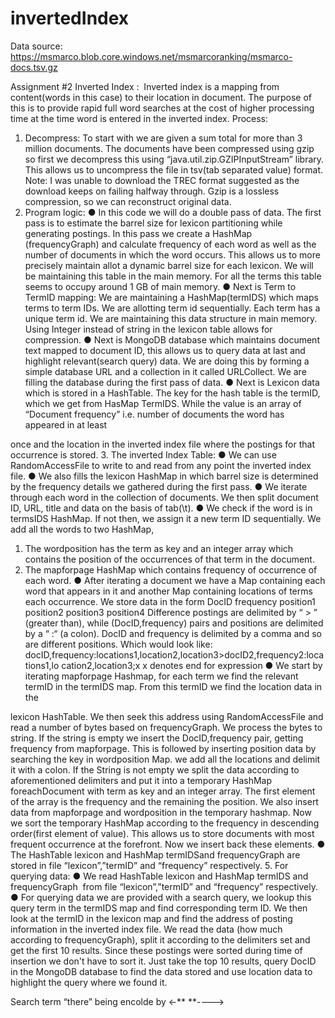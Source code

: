 # invertedIndex

Data source:  https://msmarco.blob.core.windows.net/msmarcoranking/msmarco-docs.tsv.gz



 Assignment #2
Inverted Index : ​ Inverted index is a mapping from content(words in this case) to their location in document. The purpose of this is to provide rapid full word searches at the cost of higher processing time at the time word is entered in the inverted index.
Process:
1. Decompress:​ To start with we are given a sum total for more than 3 million documents. The documents have been compressed using gzip so first we decompress this using “java.util.zip.GZIPInputStream” library. This allows us to uncompress the file in tsv(tab separated value) format. Note: I was unable to download the TREC format suggested as the download keeps on failing halfway through. Gzip is a lossless compression, so we can reconstruct original data.
2. Program logic​:
● In this code we will do a double pass of data. The first pass is to estimate the
barrel size for lexicon partitioning while generating postings. In this pass we create a HashMap (frequencyGraph) and calculate frequency of each word as well as the number of documents in which the word occurs. This allows us to more precisely maintain allot a dynamic barrel size for each lexicon. We will be maintaining this table in the main memory. For all the terms this table seems to occupy around 1 GB of main memory.
● Next is Term to TermID mapping: We are maintaining a HashMap(termIDS) which maps terms to term IDs. We are allotting term id sequentially. Each term has a unique term id. We are maintaining this data structure in main memory. Using Integer instead of string in the lexicon table allows for compression.
● Next is MongoDB database which maintains document text mapped to document ID, this allows us to query data at last and highlight relevant(search query) data. We are doing this by forming a simple database URL and a collection in it called URLCollect. We are filling the database during the first pass of data.
● Next is Lexicon data which is stored in a HashTable. The key for the hash table is the termID, which we get from HasMap TermIDS. While the value is an array of “Document frequency” i.e. number of documents the word has appeared in at least
   
 once and the location in the inverted index file where the postings for that occurrence is stored.
3. The inverted Index Table:
● We can use RandomAccessFile to write to and read from any point the inverted index file.
● We also fills the lexicon HashMap in which barrel size is determined by the frequency details we gathered during the first pass.
● We iterate through each word in the collection of documents. We then split document ID, URL, title and data on the basis of tab(\t).
● We check if the word is in termsIDS HashMap. If not then, we assign it a new term ID sequentially. We add all the words to two HashMap,
1. The wordposition has the term as key and an integer array which contains the position of the occurrences of that term in the document.
2. The mapforpage HashMap which contains frequency of occurrence of each word.
● After iterating a document we have a Map containing each word that appears in it and another Map containing locations of terms each occurrence.
We store data in the form
DocID frequency position1 position2 position3 position4
Difference postings are delimited by​ “ > ” (greater than), ​while (DocID,frequency) pairs and positions are delimited by a ​“ :“ (a colon). ​DocID and frequency is delimited by a comma and so are different positions.
Which would look like: docID,frequency:locations1,location2,location3>docID2,frequency2:locations1,lo cation2,location3;x
x denotes end for expression
● We start by iterating mapforpage Hashmap, for each term we find the relevant termID in the termIDS map. From this termID we find the location data in the
            
 lexicon HashTable. We then seek this address using RandomAccessFile and read a number of bytes based on frequencyGraph. We process the bytes to string. If the string is empty we insert the DocID,frequency pair, getting frequency from mapforpage. This is followed by inserting position data by searching the key in wordposition Map. we add all the locations and delimit it with a ​colon​.
If the String is not empty we split the data according to aforementioned delimiters and put it into a temporary HashMap foreachDocument with term as key and an integer array. The first element of the array is the frequency and the remaining the position. We also insert data from mapforpage and wordposition in the temporary hashmap. Now we sort the temporary HashMap according to the frequency in descending order(first element of value). This allows us to store documents with most frequent occurrence at the forefront. Now we insert back these elements.
● The HashTable ​lexicon ​and HashMap​ termIDS ​and ​frequencyGraph ​are stored in file “lexicon”,”termID” and “frequency” respectively.
5. ​For querying data:
● We read HashTable ​lexicon ​and HashMap​ termIDS ​and ​frequencyGraph ​ from file “lexicon”,”termID” and “frequency” respectively.
● For querying data we are provided with a search query, we lookup this query term in the termIDS map and find corresponding term ID. We then look at the termID in the lexicon map and find the address of posting information in the inverted index file. We read the data (how much according to frequencyGraph), split it according to the delimiters set and get the first 10 results. Since these postings were sorted during time of insertion we don't have to sort it. Just take the top 10 results, query DocID in the MongoDB database to find the data stored and use location data to highlight the query where we found it.

 Search term “there” being encolde by ←** **---->
 
